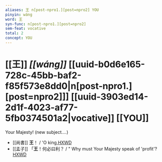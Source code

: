 ```yaml
---
aliases: 王 n[post-npro1.][post=npro2] YOU
pinyin: wáng
word: 王
syn-func: n[post-npro1.][post=npro2]
sem-feat: vocative
total: 2
concept: YOU 
---
```

# [[王]] *[[wáng]]*  [[uuid-b0d6e165-728c-45bb-baf2-f85f573e8dd0|n[post-npro1.][post=npro2]]] [[uuid-3903ed14-2d1f-4023-af77-5fb0374501a2|vocative]] [[YOU]]
Your Majesty! (new subject....)
 - [[尚書]] **王**！ / 'O king,[HXWD](https://hxwd.org/textview.html?location=KR1b0001_tls_023-1a.19)
 - [[孟子]] 「**王**！何必曰利？
                     / " Why must Your Majesty speak of 'profit'?[HXWD](https://hxwd.org/textview.html?location=KR1h0001_tls_001-2a.3)